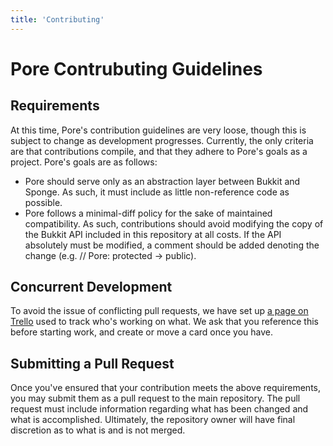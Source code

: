 ```yaml
---
title: 'Contributing'
---
```


Pore Contrubuting Guidelines
============================

Requirements
------------
At this time, Pore's contribution guidelines are very loose, though this is subject to change as development progresses.
Currently, the only criteria are that contributions compile, and that they adhere to Pore's goals as a project.
Pore's goals are as follows:
- Pore should serve only as an abstraction layer between Bukkit and Sponge.
    As such, it must include as little non-reference code as possible.
- Pore follows a minimal-diff policy for the sake of maintained compatibility.
    As such, contributions should avoid modifying the copy of the Bukkit API included in this repository at all costs.
    If the API absolutely must be modified, a comment should be added denoting the change (e.g. // Pore: protected -> public).

Concurrent Development
----------------------
To avoid the issue of conflicting pull requests, we have set up [a page on Trello](https://trello.com/b/J6AT6tDl/pore) used to track who's working on what.
We ask that you reference this before starting work, and create or move a card once you have.

Submitting a Pull Request
-------------------------
Once you've ensured that your contribution meets the above requirements, you may submit them as a pull request to the main repository.
The pull request must include information regarding what has been changed and what is accomplished. Ultimately, the repository owner will have final discretion as to what is and is not merged.